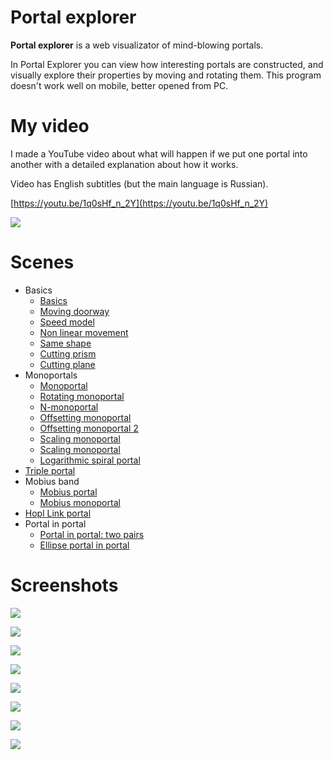 # Portal explorer

**Portal explorer** is a web visualizator of mind-blowing portals.

In Portal Explorer you can view how interesting portals are constructed, and visually explore their properties by moving and rotating them. This program doesn't work well on mobile, better opened from PC.

# My video

I made a YouTube video about what will happen if we put one portal into another with a detailed explanation about how it works.

Video has English subtitles (but the main language is Russian).

[https://youtu.be/1q0sHf_n_2Y](https://youtu.be/1q0sHf_n_2Y)

![](img/video.jpeg)

# Scenes

* Basics
	* [Basics](https://optozorax.github.io/portal/?scene=basics)
	* [Moving doorway](https://optozorax.github.io/portal/?scene=moving_doorway)
	* [Speed model](https://optozorax.github.io/portal/?scene=speed_model)
	* [Non linear movement](https://optozorax.github.io/portal/?scene=non_linear)
	* [Same shape](https://optozorax.github.io/portal/?scene=same_shape)
	* [Cutting prism](https://optozorax.github.io/portal/?scene=cut_prism)
	* [Cutting plane](https://optozorax.github.io/portal/?scene=cut_plane)
* Monoportals
	* [Monoportal](https://optozorax.github.io/portal/?scene=monoportal)
	* [Rotating monoportal](https://optozorax.github.io/portal/?scene=monoportal_rotating)
	* [N-monoportal](https://optozorax.github.io/portal/?scene=monoportal_n)
	* [Offsetting monoportal](https://optozorax.github.io/portal/?scene=monoportal_offset)
	* [Offsetting monoportal 2](https://optozorax.github.io/portal/?scene=monoportal_offset2)
	* [Scaling monoportal](https://optozorax.github.io/portal/?scene=monoportal_scale)
	* [Scaling monoportal](https://optozorax.github.io/portal/?scene=monoportal_scale2)
	* [Logarithmic spiral portal](https://optozorax.github.io/portal/?scene=monoportal_log)
* [Triple portal](https://optozorax.github.io/portal/?scene=triple_portal)
* Mobius band
	* [Mobius portal](https://optozorax.github.io/portal/?scene=mobius)
	* [Mobius monoportal](https://optozorax.github.io/portal/?scene=mobius_monoportal)
* [Hopl Link portal](https://optozorax.github.io/portal/?scene=hopf_link)
* Portal in portal
	* [Portal in portal: two pairs](https://optozorax.github.io/portal/?scene=portal_in_portal_two_pairs)
	* [Ellipse portal in portal](https://optozorax.github.io/portal/?scene=portal_in_portal)

# Screenshots

![](img/interface.webp)

![](img/monoportal.webp)

![](img/mobius.webp)

![](img/mobius_monoportal.webp)

![](img/panini.webp)

![](img/triple.webp)

![](img/portal_in_portal.webp)

![](img/portal_in_portal_2.webp)
